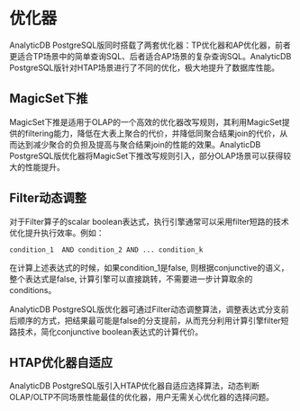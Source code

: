 # 优化器

AnalyticDB PostgreSQL版同时搭载了两套优化器：TP优化器和AP优化器，前者更适合TP场景中的简单查询SQL、后者适合AP场景的复杂查询SQL。AnalyticDB PostgreSQL版针对HTAP场景进行了不同的优化，极大地提升了数据库性能。

## MagicSet下推

MagicSet下推是适用于OLAP的一个高效的优化器改写规则，其利用MagicSet提供的filtering能力，降低在大表上聚合的代价，并降低同聚合结果join的代价，从而达到减少聚合的负担及提高与聚合结果join的性能的效果。AnalyticDB PostgreSQL版优化器将MagicSet下推改写规则引入，部分OLAP场景可以获得较大的性能提升。

## Filter动态调整

对于Filter算子的scalar boolean表达式，执行引擎通常可以采用filter短路的技术优化提升执行效率。例如：

```
condition_1  AND condition_2 AND ... condition_k 
```

在计算上述表达式的时候，如果condition\_1是false, 则根据conjunctive的语义，整个表达式是false, 计算引擎可以直接跳转，不需要进一步计算取余的conditions。

AnalyticDB PostgreSQL版优化器可通过Filter动态调整算法，调整表达式分支前后顺序的方式，把结果最可能是false的分支提前，从而充分利用计算引擎filter短路技术，简化conjunctive boolean表达式的计算代价。

## HTAP优化器自适应

AnalyticDB PostgreSQL版引入HTAP优化器自适应选择算法，动态判断OLAP/OLTP不同场景性能最佳的优化器，用户无需关心优化器的选择问题。

